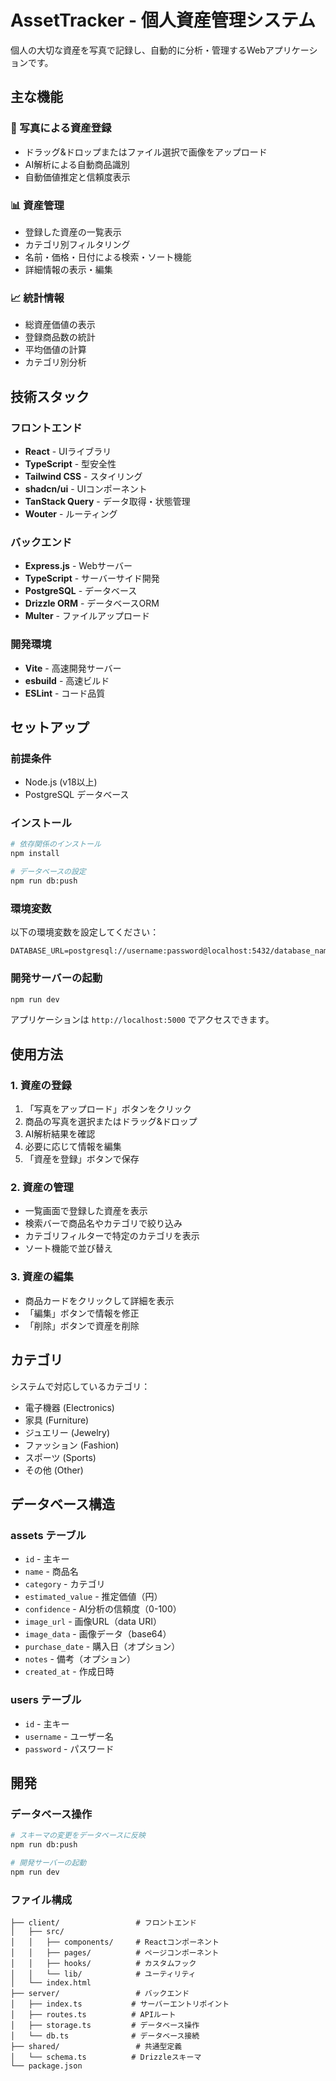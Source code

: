 # AssetTracker - 個人資産管理システム

個人の大切な資産を写真で記録し、自動的に分析・管理するWebアプリケーションです。

## 主な機能

### 📸 写真による資産登録
- ドラッグ&ドロップまたはファイル選択で画像をアップロード
- AI解析による自動商品識別
- 自動価値推定と信頼度表示

### 📊 資産管理
- 登録した資産の一覧表示
- カテゴリ別フィルタリング
- 名前・価格・日付による検索・ソート機能
- 詳細情報の表示・編集

### 📈 統計情報
- 総資産価値の表示
- 登録商品数の統計
- 平均価値の計算
- カテゴリ別分析

## 技術スタック

### フロントエンド
- **React** - UIライブラリ
- **TypeScript** - 型安全性
- **Tailwind CSS** - スタイリング
- **shadcn/ui** - UIコンポーネント
- **TanStack Query** - データ取得・状態管理
- **Wouter** - ルーティング

### バックエンド
- **Express.js** - Webサーバー
- **TypeScript** - サーバーサイド開発
- **PostgreSQL** - データベース
- **Drizzle ORM** - データベースORM
- **Multer** - ファイルアップロード

### 開発環境
- **Vite** - 高速開発サーバー
- **esbuild** - 高速ビルド
- **ESLint** - コード品質

## セットアップ

### 前提条件
- Node.js (v18以上)
- PostgreSQL データベース

### インストール
```bash
# 依存関係のインストール
npm install

# データベースの設定
npm run db:push
```

### 環境変数
以下の環境変数を設定してください：
```
DATABASE_URL=postgresql://username:password@localhost:5432/database_name
```

### 開発サーバーの起動
```bash
npm run dev
```

アプリケーションは `http://localhost:5000` でアクセスできます。

## 使用方法

### 1. 資産の登録
1. 「写真をアップロード」ボタンをクリック
2. 商品の写真を選択またはドラッグ&ドロップ
3. AI解析結果を確認
4. 必要に応じて情報を編集
5. 「資産を登録」ボタンで保存

### 2. 資産の管理
- 一覧画面で登録した資産を表示
- 検索バーで商品名やカテゴリで絞り込み
- カテゴリフィルターで特定のカテゴリを表示
- ソート機能で並び替え

### 3. 資産の編集
- 商品カードをクリックして詳細を表示
- 「編集」ボタンで情報を修正
- 「削除」ボタンで資産を削除

## カテゴリ

システムで対応しているカテゴリ：
- 電子機器 (Electronics)
- 家具 (Furniture)
- ジュエリー (Jewelry)
- ファッション (Fashion)
- スポーツ (Sports)
- その他 (Other)

## データベース構造

### assets テーブル
- `id` - 主キー
- `name` - 商品名
- `category` - カテゴリ
- `estimated_value` - 推定価値（円）
- `confidence` - AI分析の信頼度（0-100）
- `image_url` - 画像URL（data URI）
- `image_data` - 画像データ（base64）
- `purchase_date` - 購入日（オプション）
- `notes` - 備考（オプション）
- `created_at` - 作成日時

### users テーブル
- `id` - 主キー
- `username` - ユーザー名
- `password` - パスワード

## 開発

### データベース操作
```bash
# スキーマの変更をデータベースに反映
npm run db:push

# 開発サーバーの起動
npm run dev
```

### ファイル構成
```
├── client/                 # フロントエンド
│   ├── src/
│   │   ├── components/     # Reactコンポーネント
│   │   ├── pages/          # ページコンポーネント
│   │   ├── hooks/          # カスタムフック
│   │   └── lib/            # ユーティリティ
│   └── index.html
├── server/                 # バックエンド
│   ├── index.ts           # サーバーエントリポイント
│   ├── routes.ts          # APIルート
│   ├── storage.ts         # データベース操作
│   └── db.ts              # データベース接続
├── shared/                 # 共通型定義
│   └── schema.ts          # Drizzleスキーマ
└── package.json
```

